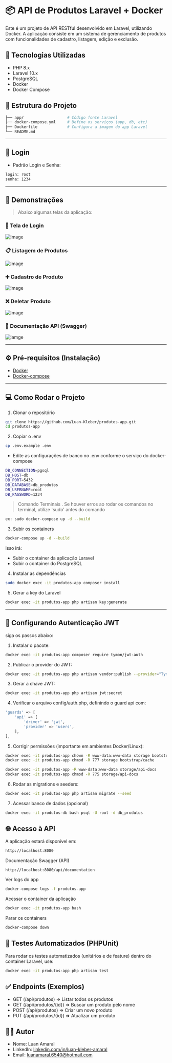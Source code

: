 # 📦 API de Produtos Laravel + Docker

Este é um projeto de API RESTful desenvolvido em Laravel, utilizando Docker. A aplicação consiste em um sistema de gerenciamento de produtos com funcionalidades de cadastro, listagem, edição e exclusão.

## 🚀 Tecnologias Utilizadas

-   PHP 8.x
-   Laravel 10.x
-   PostgreSQL
-   Docker
-   Docker Compose

## 📁 Estrutura do Projeto

```bash
├── app/                   # Código fonte Laravel
├── docker-compose.yml     # Define os serviços (app, db, etc)
├── Dockerfile             # Configura a imagem do app Laravel
└── README.md
```
---

## 🔵 Login

-    Padrão Login e Senha:
```bash
login: root
senha: 1234
```
---

## 📸 Demonstrações

> Abaixo algumas telas da aplicação:

### 🔑 Tela de Login

![image](image-1.png)

### 📋 Listagem de Produtos

![image](image.png)

### ➕ Cadastro de Produto

![image](image-2.png)

### ❌ Deletar Produto

![image](image-3.png)

### 📃 Documentação API (Swagger)

![iamge](image-4.png)

---

## ⚙️ Pré-requisitos (Instalação)

-   [Docker](https://docs.docker.com/get-started/get-docker/)
-   [Docker-compose](https://docs.docker.com/compose/install/)

---

## 💻 Como Rodar o Projeto

1. Clonar o repositório

```bash
git clone https://github.com/Luan-Kleber/produtos-app.git
cd produtos-app
```

2. Copiar o .env

```bash
cp .env.example .env
```

-   Edite as configurações de banco no .env conforme o serviço do docker-compose

```bash
DB_CONNECTION=pgsql
DB_HOST=db
DB_PORT=5432
DB_DATABASE=db_produtos
DB_USERNAME=root
DB_PASSWORD=1234
```

> Comando Terminais
  . Se houver erros ao rodar os comandos no terminal, utilize 'sudo' antes do comando
```bash
ex: sudo docker-compose up -d --build
```

3. Subir os containers

```bash
docker-compose up -d --build
```

Isso irá:

-   Subir o container da aplicação Laravel
-   Subir o container do PostgreSQL

4. Instalar as dependências

```bash
sudo docker exec -it produtos-app composer install
```

5. Gerar a key do Laravel

```bash
docker exec -it produtos-app php artisan key:generate
```
---

## 🔐 Configurando Autenticação JWT

siga os passos abaixo:

1. Instalar o pacote:

```bash
docker exec -it produtos-app composer require tymon/jwt-auth
```

2. Publicar o provider do JWT:

```bash
docker exec -it produtos-app php artisan vendor:publish --provider="Tymon\JWTAuth\Providers\LaravelServiceProvider"
```

3. Gerar a chave JWT:

```bash
docker exec -it produtos-app php artisan jwt:secret
```

4. Verificar o arquivo config/auth.php, definindo o guard api com:

```bash
'guards' => [
    'api' => [
        'driver' => 'jwt',
        'provider' => 'users',
    ],
],
```

5. Corrigir permissões (importante em ambientes Docker/Linux):

```bash
docker exec -it produtos-app chown -R www-data:www-data storage bootstrap/cache
docker exec -it produtos-app chmod -R 777 storage bootstrap/cache

docker exec -it produtos-app -R www-data:www-data storage/api-docs
docker exec -it produtos-app chmod -R 775 storage/api-docs
```

6. Rodar as migrations e seeders:

```bash
docker exec -it produtos-app php artisan migrate --seed
```

7. Acessar banco de dados (opcional)

```bash
docker exec -it produtos-db bash psql -U root -d db_produtos
```

## 🌐 Acesso à API

A aplicação estará disponível em:

```bash
http://localhost:8080
```

Documentação Swagger (API)

```bash
http://localhost:8080/api/documentation
```

Ver logs do app

```bash
docker-compose logs -f produtos-app
```

Acessar o container da aplicação

```bash
docker exec -it produtos-app bash
```

Parar os containers

```bash
docker-compose down
```

## 🧪 Testes Automatizados (PHPUnit)

Para rodar os testes automatizados (unitários e de feature) dentro do container Laravel, use:

```bash
docker exec -it produtos-app php artisan test
```

## ✅ Endpoints (Exemplos)

-   GET (/api/produtos) => Listar todos os produtos
-   GET (/api/produtos/{id}) => Buscar um produto pelo nome
-   POST (/api/produtos) => Criar um novo produto
-   PUT (/api/produtos/{id}) => Atualizar um produto

## 👨‍💻 Autor

-   Nome: Luan Amaral
-   LinkedIn: [linkedin.com/in/luan-kleber-amaral](https://www.linkedin.com/in/luan-kleber-amaral-0b2abb187/)
-   Email: luanamaral.6540@hotmail.com
